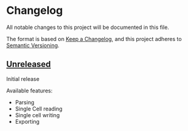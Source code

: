 # Changelog

All notable changes to this project will be documented in this file.

The format is based on [Keep a Changelog](https://keepachangelog.com/en/1.0.0/),
and this project adheres to
[Semantic Versioning](https://semver.org/spec/v2.0.0.html).

## [Unreleased]

Initial release

Available features:

- Parsing
- Single Cell reading
- Single cell writing
- Exporting

[Unreleased]: https://github.com/stritzinger/xlerl/compare/ec3038933b203555d30ac4a0d948f2b862718433...HEAD
